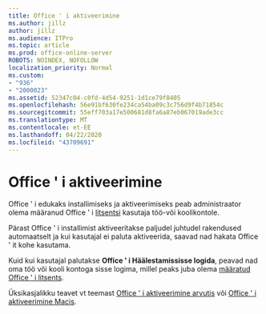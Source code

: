 ```yaml
---
title: Office ' i aktiveerimine
ms.author: jillz
author: jillz
ms.audience: ITPro
ms.topic: article
ms.prod: office-online-server
ROBOTS: NOINDEX, NOFOLLOW
localization_priority: Normal
ms.custom:
- "936"
- "2000023"
ms.assetid: 52347c04-c0fd-4d54-9251-1d1ce79f8405
ms.openlocfilehash: 56e91bf630fe234ca54ba09c3c756d9f4b71854c
ms.sourcegitcommit: 55eff703a17e500681d8fa6a87eb067019ade3cc
ms.translationtype: MT
ms.contentlocale: et-EE
ms.lasthandoff: 04/22/2020
ms.locfileid: "43709691"
---
```

# <a name="how-to-activate-office"></a>Office ' i aktiveerimine

Office ' i edukaks installimiseks ja aktiveerimiseks peab administraator olema määranud Office ' i [litsentsi](https://docs.microsoft.com/office365/admin/subscriptions-and-billing/assign-licenses-to-users) kasutaja töö-või koolikontole.
  
Pärast Office ' i installimist aktiveeritakse paljudel juhtudel rakendused automaatselt ja kui kasutajal ei paluta aktiveerida, saavad nad hakata Office ' it kohe kasutama.
  
Kuid kui kasutajal palutakse **Office ' i Häälestamississe logida**, peavad nad oma töö või kooli kontoga sisse logima, millel peaks juba olema [määratud Office ' i litsents](https://docs.microsoft.com/office365/admin/subscriptions-and-billing/assign-licenses-to-users).
  
Üksikasjalikku teavet vt teemast [Office ' i aktiveerimine arvutis](https://support.office.com/article/5bd38f38-db92-448b-a982-ad170b1e187e?wt.mc_id=Alchemy_ClientDIA) või [Office ' i aktiveerimine Macis](https://support.office.com/article/7f6646b1-bb14-422a-9ad4-a53410fcefb2?wt.mc_id=Alchemy_ClientDIA).
  